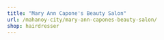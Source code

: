```yaml
---
title: "Mary Ann Capone's Beauty Salon"
url: /mahanoy-city/mary-ann-capones-beauty-salon/
shop: hairdresser
---
```

